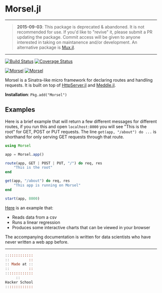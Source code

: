 # Morsel.jl

---

> **2015-09-03**: This package is deprecated & abandoned. It is not recommended for use.
> If you'd like to "revive" it, please submit a PR updating the package.
> Commit access will be given to anyone interested in taking on maintanence and/or development.
> An alternative package is [Mux.jl](https://github.com/one-more-minute/Mux.jl).

---

[![Build Status](https://travis-ci.org/JuliaWeb/Morsel.jl.svg?branch=master)](https://travis-ci.org/JuliaWeb/Morsel.jl)
[![Coverage Status](https://coveralls.io/repos/JuliaWeb/Morsel.jl/badge.svg?branch=master)](https://coveralls.io/r/JuliaWeb/Morsel.jl?branch=master)

[![Morsel](http://pkg.julialang.org/badges/Morsel_0.3.svg)](http://pkg.julialang.org/?pkg=Morsel&ver=0.3)
[![Morsel](http://pkg.julialang.org/badges/Morsel_0.4.svg)](http://pkg.julialang.org/?pkg=Morsel&ver=0.4)

Morsel is a Sinatra-like micro framework for declaring routes and handling requests.
It is built on top of [HttpServer.jl](https://github.com/JuliaWeb/HttpServer.jl)
and [Meddle.jl](https://github.com/JuliaWeb/Meddle.jl).

**Installation**: `Pkg.add("Morsel")`

## Examples

Here is a brief example that will return a few different messages for different routes,
if you run this and open `localhost:8000` you will see "This is the root" for GET, POST or PUT requests.
The line `get(app, "/about") do ...` is shorthand for only serving GET requests through that route.

```julia
using Morsel

app = Morsel.app()

route(app, GET | POST | PUT, "/") do req, res
    "This is the root"
end

get(app, "/about") do req, res
    "This app is running on Morsel"
end

start(app, 8000)
```

[Here](https://bitbucket.org/jocklawrie/skeleton-webapp.jl) is an example that:

- Reads data from a csv
- Runs a linear regression
- Produces some interactive charts that can be viewed in your browser

The accompanying documentation is written for data scientists who have never written a web app before.


---

```julia
:::::::::::::
::         ::
:: Made at ::
::         ::
:::::::::::::
     ::
Hacker School
:::::::::::::
```
